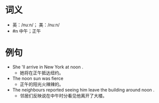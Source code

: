 # 词义
- 英：/nuːn/； 美：/nuːn/
- #n 中午；正午
# 例句
- She 'll arrive in New York at noon .
	- 她将在正午抵达纽约。
- The noon sun was fierce
	- 正午的阳光火辣辣的。
- The neighbours reported seeing him leave the building around noon .
	- 邻居们反映说在中午时分看见他离开了大楼。
